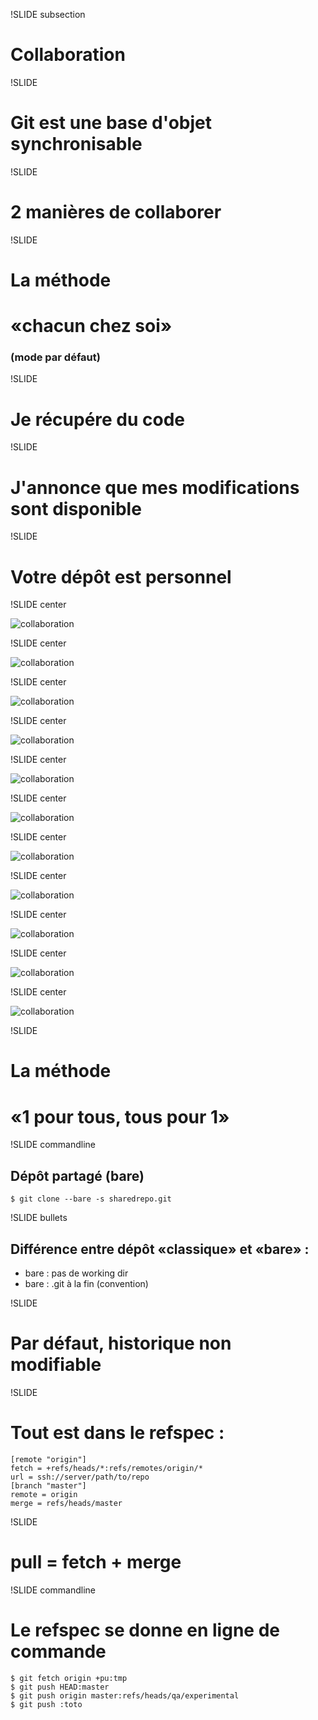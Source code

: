 !SLIDE subsection

# Collaboration

!SLIDE

# Git est une base d&#39;objet **synchronisable**

!SLIDE

# 2 manières de collaborer

!SLIDE

# La méthode
# «chacun chez soi»
### (mode par défaut)

!SLIDE

# Je récupére du code

!SLIDE

# J&#39;annonce que mes modifications sont disponible

!SLIDE

# Votre dépôt est **personnel**

!SLIDE center

![collaboration](git-374.png)

!SLIDE center

![collaboration](git-375.png)

!SLIDE center

![collaboration](git-376.png)

!SLIDE center

![collaboration](git-377.png)

!SLIDE center

![collaboration](git-378.png)

!SLIDE center

![collaboration](git-379.png)

!SLIDE center

![collaboration](git-380.png)

!SLIDE center

![collaboration](git-381.png)

!SLIDE center

![collaboration](git-382.png)

!SLIDE center

![collaboration](git-383.png)

!SLIDE center

![collaboration](git-384.png)

!SLIDE

# La méthode
# «1 pour tous, tous pour 1»

!SLIDE commandline

## Dépôt partagé (bare)

	$ git clone --bare -s sharedrepo.git

!SLIDE bullets

## Différence entre dépôt «classique» et «bare» :
* bare : pas de working dir
* bare : .git à la fin (convention)

!SLIDE

# Par défaut, historique non modifiable

!SLIDE

# Tout est dans le **refspec** :

    [remote "origin"]
    fetch = +refs/heads/*:refs/remotes/origin/*
    url = ssh://server/path/to/repo
    [branch "master"]
    remote = origin
    merge = refs/heads/master

!SLIDE

# pull = fetch + merge

!SLIDE commandline

# Le refspec se donne en ligne de commande

    $ git fetch origin +pu:tmp                                                                          
    $ git push HEAD:master                                                                              
    $ git push origin master:refs/heads/qa/experimental 
    $ git push :toto
